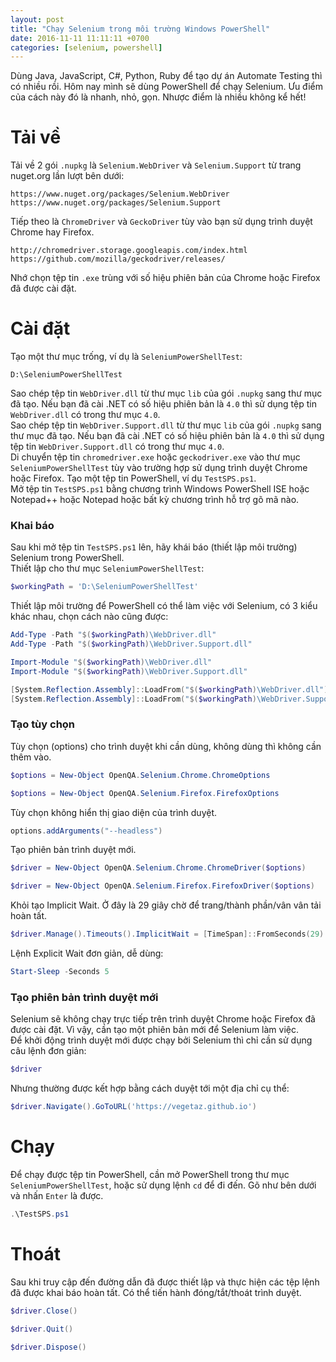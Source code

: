 ```yaml
---
layout: post
title: "Chạy Selenium trong môi trường Windows PowerShell"
date: 2016-11-11 11:11:11 +0700
categories: [selenium, powershell]
---
```


Dùng Java, JavaScript, C#, Python, Ruby để tạo dự án Automate Testing thì có nhiều rồi.
Hôm nay mình sẽ dùng PowerShell để chạy Selenium.
Ưu điểm của cách này đó là nhanh, nhỏ, gọn.
Nhược điểm là nhiều không kể hết!

# Tải về
Tải về 2 gói `.nupkg` là `Selenium.WebDriver` và `Selenium.Support` từ trang nuget.org lần lượt bên dưới:
```
https://www.nuget.org/packages/Selenium.WebDriver
https://www.nuget.org/packages/Selenium.Support
```
Tiếp theo là `ChromeDriver` và `GeckoDriver` tùy vào bạn sử dụng trình duyệt Chrome hay Firefox.
```
http://chromedriver.storage.googleapis.com/index.html
https://github.com/mozilla/geckodriver/releases/
```
Nhớ chọn tệp tin `.exe` trùng với số hiệu phiên bản của Chrome hoặc Firefox đã được cài đặt.

# Cài đặt
Tạo một thư mục trống, ví dụ là `SeleniumPowerShellTest`:   
```
D:\SeleniumPowerShellTest
```
Sao chép tệp tin `WebDriver.dll` từ thư mục `lib` của gói `.nupkg` sang thư mục đã tạo. Nếu bạn đã cài .NET có số hiệu phiên bản là `4.0` thì sử dụng tệp tin `WebDriver.dll` có trong thư mục `4.0`.  
Sao chép tệp tin `WebDriver.Support.dll` từ thư mục `lib` của gói `.nupkg` sang thư mục đã tạo. Nếu bạn đã cài .NET có số hiệu phiên bản là `4.0` thì sử dụng tệp tin `WebDriver.Support.dll` có trong thư mục `4.0`.  
Di chuyển tệp tin `chromedriver.exe` hoặc `geckodriver.exe` vào thư mục `SeleniumPowerShellTest` tùy vào trường hợp sử dụng trình duyệt Chrome hoặc Firefox.
Tạo một tệp tin PowerShell, ví dụ `TestSPS.ps1`.  
Mở tệp tin `TestSPS.ps1` bằng chương trình Windows PowerShell ISE hoặc Notepad++ hoặc Notepad hoặc bất kỳ chương trình hỗ trợ gõ mã nào.  

### Khai báo
Sau khi mở tệp tin `TestSPS.ps1` lên, hãy khái báo (thiết lập môi trường) Selenium trong PowerShell.  
Thiết lập cho thư mục `SeleniumPowerShellTest`:  
```powershell
$workingPath = 'D:\SeleniumPowerShellTest'
```
Thiết lập môi trường để PowerShell có thể làm việc với Selenium, có 3 kiểu khác nhau, chọn cách nào cũng được:  
```powershell
Add-Type -Path "$($workingPath)\WebDriver.dll"
Add-Type -Path "$($workingPath)\WebDriver.Support.dll"
```  
```powershell
Import-Module "$($workingPath)\WebDriver.dll"
Import-Module "$($workingPath)\WebDriver.Support.dll"
```  
```powershell
[System.Reflection.Assembly]::LoadFrom("$($workingPath)\WebDriver.dll")
[System.Reflection.Assembly]::LoadFrom("$($workingPath)\WebDriver.Support.dll")
```  

### Tạo tùy chọn
Tùy chọn (options) cho trình duyệt khi cần dùng, không dùng thì không cần thêm vào.  
```powershell
$options = New-Object OpenQA.Selenium.Chrome.ChromeOptions
```  
```powershell
$options = New-Object OpenQA.Selenium.Firefox.FirefoxOptions
```  
Tùy chọn không hiển thị giao diện của trình duyệt.
```powershell
options.addArguments("--headless")
```   
Tạo phiên bản trình duyệt mới.  
```powershell
$driver = New-Object OpenQA.Selenium.Chrome.ChromeDriver($options)
```  
```powershell
$driver = New-Object OpenQA.Selenium.Firefox.FirefoxDriver($options)
```  
Khỏi tạo Implicit Wait. Ở đây là 29 giây chờ để trang/thành phần/vân vân tải hoàn tất.
```powershell
$driver.Manage().Timeouts().ImplicitWait = [TimeSpan]::FromSeconds(29)
```  
Lệnh Explicit Wait đơn giản, dễ dùng:
```powershell
Start-Sleep -Seconds 5
```  
### Tạo phiên bản trình duyệt mới
Selenium sẽ không chạy trực tiếp trên trình duyệt Chrome hoặc Firefox đã được cài đặt. Vì vậy, cần tạo một phiên bản mới để Selenium làm việc.  
Để khởi động trình duyệt mới được chạy bởi Selenium thì chỉ cần sử dụng câu lệnh đơn giản:  
```powershell
$driver
```  
Nhưng thường được kết hợp bằng cách duyệt tới một địa chỉ cụ thể:
```powershell
$driver.Navigate().GoToURL('https://vegetaz.github.io')
```  


# Chạy
Để chạy được tệp tin PowerShell, cần mở PowerShell trong thư mục `SeleniumPowerShellTest`, hoặc sử dụng lệnh `cd` để đi đến. Gõ như bên dưới và nhấn `Enter` là được.
```powershell
.\TestSPS.ps1
```  

# Thoát
Sau khi truy cập đến đường dẫn đã được thiết lập và thực hiện các tệp lệnh đã được khai báo hoàn tất. Có thể tiến hành đóng/tắt/thoát trình duyệt.  
```powershell
$driver.Close()
```  
```powershell
$driver.Quit()
```  
```powershell
$driver.Dispose()
```  
